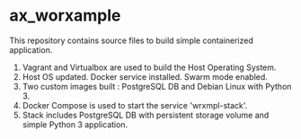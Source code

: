# ax_worxample
This repository contains source files to build simple containerized application.

1. Vagrant and Virtualbox are used to build the Host Operating System.
2. Host OS updated. Docker service installed. Swarm mode enabled.
3. Two custom images built : PostgreSQL DB and Debian Linux with Python 3.
4. Docker Compose is used to start the service 'wrxmpl-stack'.
5. Stack includes PostgreSQL DB with persistent storage volume and simple Python 3 application.
